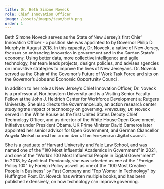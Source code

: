 ```yaml
---
title: Dr. Beth Simone Noveck
role: Chief Innovation Officer
image: /assets/images/team/beth.png
order: 1
---
```


Beth Simone Noveck serves as the State of New Jersey’s first Chief Innovation Officer - a position she was appointed to by Governor Philip D. Murphy in August 2018. In this capacity, Dr. Noveck, a native of New Jersey, focuses on enhancing innovation in government and in the Garden State’s economy. Using better data, more collective intelligence and agile technology, her team leads projects, designs policies, and advises agencies on innovative strategies to improve the lives of New Jerseyans. Dr. Noveck served as the Chair of the Governor’s Future of Work Task Force and sits on the Governor’s Jobs and Economic Opportunity Council.

In addition to her role as New Jersey’s Chief Innovation Officer, Dr. Noveck is a professor at Northeastern University and is a Visiting Senior Faculty Fellow at the John J. Heldrich Center for Workforce Development at Rutgers University. She also directs the Governance Lab, an action research center studying the impact of technology on governing. Previously, Dr. Noveck served in the White House as the first United States Deputy Chief Technology Officer, and as director of the White House Open Government Initiative under President Obama. UK Prime Minister David Cameron later appointed her senior advisor for Open Government, and German Chancellor Angela Merkel named her a member of her ten-person digital council.

She is a graduate of Harvard University and Yale Law School, and was named one of the "100 Most Influential Academics in Government" in 2021, and one of the “World’s 100 Most Influential People in Digital Government" in 2018, by Apolitical. Previously, she was selected as one of the "Foreign Policy 100" by Foreign Policy as well as one of the “100 Most Creative People in Business” by Fast Company and "Top Women in Technology" by Huffington Post. Dr. Noveck has written multiple books, and has been published extensively, on how technology can improve governing.
